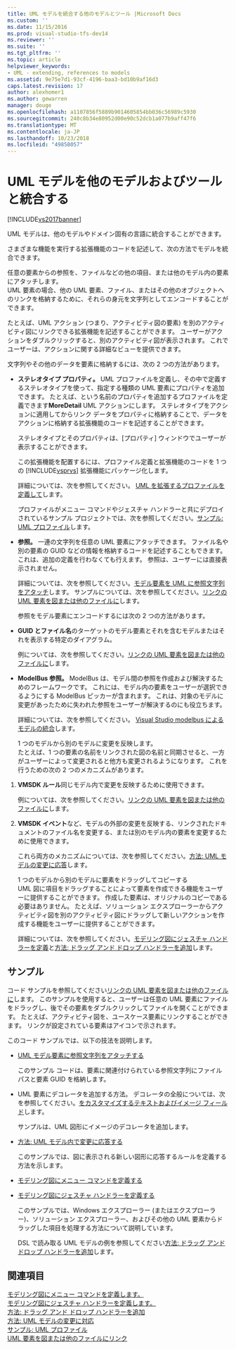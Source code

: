 ```yaml
---
title: UML モデルを統合する他のモデルとツール |Microsoft Docs
ms.custom: ''
ms.date: 11/15/2016
ms.prod: visual-studio-tfs-dev14
ms.reviewer: ''
ms.suite: ''
ms.tgt_pltfrm: ''
ms.topic: article
helpviewer_keywords:
- UML - extending, references to models
ms.assetid: 9e75e7d1-93cf-4196-baa3-bd10b9af16d3
caps.latest.revision: 17
author: alexhomer1
ms.author: gewarren
manager: douge
ms.openlocfilehash: a1107856f5889b9014605854bb036c56989c5930
ms.sourcegitcommit: 240c8b34e80952d00e90c52dcb1a077b9aff47f6
ms.translationtype: MT
ms.contentlocale: ja-JP
ms.lasthandoff: 10/23/2018
ms.locfileid: "49858057"
---
```

# <a name="integrate-uml-models-with-other-models-and-tools"></a>UML モデルを他のモデルおよびツールと統合する
[!INCLUDE[vs2017banner](../includes/vs2017banner.md)]

UML モデルは、他のモデルやドメイン固有の言語に統合することができます。  
  
 さまざまな機能を実行する拡張機能のコードを記述して、次の方法でモデルを統合できます。  
  
 任意の要素からの参照を、ファイルなどの他の項目、または他のモデル内の要素にアタッチします。  
 UML 要素の場合、他の UML 要素、ファイル、またはその他のオブジェクトへのリンクを格納するために、それらの身元を文字列としてエンコードすることができます。  
  
 たとえば、UML アクション (つまり、アクティビティ図の要素) を別のアクティビティ図にリンクできる拡張機能を記述することができます。 ユーザーがアクションをダブルクリックすると、別のアクティビティ図が表示されます。 これでユーザーは、アクションに関する詳細なビューを提供できます。  
  
 文字列やその他のデータを要素に格納するには、次の 2 つの方法があります。  
  
- **ステレオタイプ プロパティ。** UML プロファイルを定義し、その中で定義するステレオタイプを使って、指定する種類の UML 要素にプロパティを追加できます。 たとえば、という名前のプロパティを追加するプロファイルを定義できます**MoreDetail** UML アクションにします。 ステレオタイプをアクションに適用してからリンク データをプロパティに格納することで、データをアクションに格納する拡張機能のコードを記述することができます。  
  
   ステレオタイプとそのプロパティは、[プロパティ] ウィンドウでユーザーが表示することができます。  
  
   この拡張機能を配置するには、プロファイル定義と拡張機能のコードを 1 つの [!INCLUDE[vsprvs](../includes/vsprvs-md.md)] 拡張機能にパッケージ化します。  
  
   詳細については、次を参照してください。 [UML を拡張するプロファイルを定義して](../modeling/define-a-profile-to-extend-uml.md)します。  
  
   プロファイルがメニュー コマンドやジェスチャ ハンドラーと共にデプロイされているサンプル プロジェクトでは、次を参照してください。[サンプル: UML プロファイル](http://go.microsoft.com/fwlink/?LinkID=213811)します。  
  
- **参照。** 一連の文字列を任意の UML 要素にアタッチできます。 ファイル名や別の要素の GUID などの情報を格納するコードを記述することもできます。 これは、追加の定義を行わなくても行えます。 参照は、ユーザーには直接表示されません。  
  
   詳細については、次を参照してください。[モデル要素を UML に参照文字列をアタッチ](../modeling/attach-reference-strings-to-uml-model-elements.md)します。 サンプルについては、次を参照してください。[リンクの UML 要素を図または他のファイルに](http://go.microsoft.com/fwlink/?LinkId=213813)します。  
  
  参照をモデル要素にエンコードするには次の 2 つの方法があります。  
  
- **GUID とファイル名**のターゲットのモデル要素とそれを含むモデルまたはそれを表示する特定のダイアグラム。  
  
   例については、次を参照してください。[リンクの UML 要素を図または他のファイルに](http://go.microsoft.com/fwlink/?LinkId=213813)します。  
  
- **ModelBus 参照。** ModelBus は、モデル間の参照を作成および解決するためのフレームワークです。 これには、モデル内の要素をユーザーが選択できるようにする ModelBus ピッカーが含まれます。 これは、対象のモデルに変更があったために失われた参照をユーザーが解決するのにも役立ちます。  
  
   詳細については、次を参照してください。 [Visual Studio modelbus によるモデルの統合](../modeling/integrating-models-by-using-visual-studio-modelbus.md)します。  
  
  1 つのモデルから別のモデルに変更を反映します。  
  たとえば、1 つの要素の名前をリンクされた図の名前と同期させると、一方がユーザーによって変更されると他方も変更されるようになります。 これを行うための次の 2 つのメカニズムがあります。  
  
1. **VMSDK ルール**同じモデル内で変更を反映するために使用できます。  
  
    例については、次を参照してください。[リンクの UML 要素を図または他のファイルに](http://go.microsoft.com/fwlink/?LinkId=213813)します。  
  
2. **VMSDK イベント**など、モデルの外部の変更を反映する、リンクされたドキュメントのファイル名を変更する、または別のモデル内の要素を変更するために使用できます。  
  
   これら両方のメカニズムについては、次を参照してください。[方法: UML モデルの変更に応答](../misc/how-to-respond-to-changes-in-a-uml-model.md)します。  
  
   1 つのモデルから別のモデルに要素をドラッグしてコピーする  
   UML 図に項目をドラッグすることによって要素を作成できる機能をユーザーに提供することができます。 作成した要素は、オリジナルのコピーである必要はありません。 たとえば、ソリューション エクスプローラーからアクティビティ図を別のアクティビティ図にドラッグして新しいアクションを作成する機能をユーザーに提供することができます。  
  
   詳細については、次を参照してください。[モデリング図にジェスチャ ハンドラーを定義](../modeling/define-a-gesture-handler-on-a-modeling-diagram.md)と[方法: ドラッグ アンド ドロップ ハンドラーを追加](../modeling/how-to-add-a-drag-and-drop-handler.md)します。  
  
## <a name="samples"></a>サンプル  
 コード サンプルを参照してください[リンクの UML 要素を図または他のファイルに](http://go.microsoft.com/fwlink/?LinkId=213813)します。 このサンプルを使用すると、ユーザーは任意の UML 要素にファイルをドラッグし、後でその要素をダブルクリックしてファイルを開くことができます。 たとえば、アクティビティ図を、ユースケース要素にリンクすることができます。 リンクが設定されている要素はアイコンで示されます。  
  
 このコード サンプルでは、以下の技法を説明します。  
  
- [UML モデル要素に参照文字列をアタッチする](../modeling/attach-reference-strings-to-uml-model-elements.md)  
  
   このサンプル コードは、要素に関連付けられている参照文字列にファイル パスと要素 GUID を格納します。  
  
- UML 要素にデコレータを追加する方法。 デコレータの全般については、次を参照してください。[をカスタマイズするテキストおよびイメージ フィールド](../modeling/customizing-text-and-image-fields.md)します。  
  
   サンプルは、UML 図形にイメージのデコレータを追加します。  
  
- [方法: UML モデル内で変更に応答する](../misc/how-to-respond-to-changes-in-a-uml-model.md)  
  
   このサンプルでは、図に表示される新しい図形に応答するルールを定義する方法を示します。  
  
- [モデリング図にメニュー コマンドを定義する](../modeling/define-a-menu-command-on-a-modeling-diagram.md)  
  
- [モデリング図にジェスチャ ハンドラーを定義する](../modeling/define-a-gesture-handler-on-a-modeling-diagram.md)  
  
   このサンプルでは、Windows エクスプローラー (またはエクスプローラー)、ソリューション エクスプローラー、およびその他の UML 要素からドラッグした項目を処理する方法について説明しています。  
  
  DSL で読み取る UML モデルの例を参照してください[方法: ドラッグ アンド ドロップ ハンドラーを追加](../modeling/how-to-add-a-drag-and-drop-handler.md)します。  
  
## <a name="see-also"></a>関連項目  
 [モデリング図にメニュー コマンドを定義します。](../modeling/define-a-menu-command-on-a-modeling-diagram.md)   
 [モデリング図にジェスチャ ハンドラーを定義します。](../modeling/define-a-gesture-handler-on-a-modeling-diagram.md)   
 [方法: ドラッグ アンド ドロップ ハンドラーを追加](../modeling/how-to-add-a-drag-and-drop-handler.md)   
 [方法: UML モデルの変更に対応](../misc/how-to-respond-to-changes-in-a-uml-model.md)   
 [サンプル: UML プロファイル](http://go.microsoft.com/fwlink/?LinkID=213811)   
 [UML 要素を図または他のファイルにリンク](http://go.microsoft.com/fwlink/?LinkId=213813)



